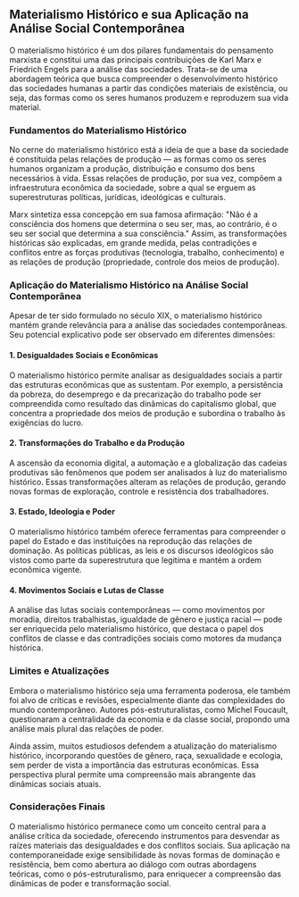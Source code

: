 
## Materialismo Histórico e sua Aplicação na Análise Social Contemporânea

O materialismo histórico é um dos pilares fundamentais do pensamento marxista e constitui uma das principais contribuições de Karl Marx e Friedrich Engels para a análise das sociedades. Trata-se de uma abordagem teórica que busca compreender o desenvolvimento histórico das sociedades humanas a partir das condições materiais de existência, ou seja, das formas como os seres humanos produzem e reproduzem sua vida material.

### Fundamentos do Materialismo Histórico

No cerne do materialismo histórico está a ideia de que a base da sociedade é constituída pelas relações de produção — as formas como os seres humanos organizam a produção, distribuição e consumo dos bens necessários à vida. Essas relações de produção, por sua vez, compõem a infraestrutura econômica da sociedade, sobre a qual se erguem as superestruturas políticas, jurídicas, ideológicas e culturais.

Marx sintetiza essa concepção em sua famosa afirmação: "Não é a consciência dos homens que determina o seu ser, mas, ao contrário, é o seu ser social que determina a sua consciência." Assim, as transformações históricas são explicadas, em grande medida, pelas contradições e conflitos entre as forças produtivas (tecnologia, trabalho, conhecimento) e as relações de produção (propriedade, controle dos meios de produção).

### Aplicação do Materialismo Histórico na Análise Social Contemporânea

Apesar de ter sido formulado no século XIX, o materialismo histórico mantém grande relevância para a análise das sociedades contemporâneas. Seu potencial explicativo pode ser observado em diferentes dimensões:

#### 1. **Desigualdades Sociais e Econômicas**

O materialismo histórico permite analisar as desigualdades sociais a partir das estruturas econômicas que as sustentam. Por exemplo, a persistência da pobreza, do desemprego e da precarização do trabalho pode ser compreendida como resultado das dinâmicas do capitalismo global, que concentra a propriedade dos meios de produção e subordina o trabalho às exigências do lucro.

#### 2. **Transformações do Trabalho e da Produção**

A ascensão da economia digital, a automação e a globalização das cadeias produtivas são fenômenos que podem ser analisados à luz do materialismo histórico. Essas transformações alteram as relações de produção, gerando novas formas de exploração, controle e resistência dos trabalhadores.

#### 3. **Estado, Ideologia e Poder**

O materialismo histórico também oferece ferramentas para compreender o papel do Estado e das instituições na reprodução das relações de dominação. As políticas públicas, as leis e os discursos ideológicos são vistos como parte da superestrutura que legitima e mantém a ordem econômica vigente.

#### 4. **Movimentos Sociais e Lutas de Classe**

A análise das lutas sociais contemporâneas — como movimentos por moradia, direitos trabalhistas, igualdade de gênero e justiça racial — pode ser enriquecida pelo materialismo histórico, que destaca o papel dos conflitos de classe e das contradições sociais como motores da mudança histórica.

### Limites e Atualizações

Embora o materialismo histórico seja uma ferramenta poderosa, ele também foi alvo de críticas e revisões, especialmente diante das complexidades do mundo contemporâneo. Autores pós-estruturalistas, como Michel Foucault, questionaram a centralidade da economia e da classe social, propondo uma análise mais plural das relações de poder.

Ainda assim, muitos estudiosos defendem a atualização do materialismo histórico, incorporando questões de gênero, raça, sexualidade e ecologia, sem perder de vista a importância das estruturas econômicas. Essa perspectiva plural permite uma compreensão mais abrangente das dinâmicas sociais atuais.

### Considerações Finais

O materialismo histórico permanece como um conceito central para a análise crítica da sociedade, oferecendo instrumentos para desvendar as raízes materiais das desigualdades e dos conflitos sociais. Sua aplicação na contemporaneidade exige sensibilidade às novas formas de dominação e resistência, bem como abertura ao diálogo com outras abordagens teóricas, como o pós-estruturalismo, para enriquecer a compreensão das dinâmicas de poder e transformação social.
```

